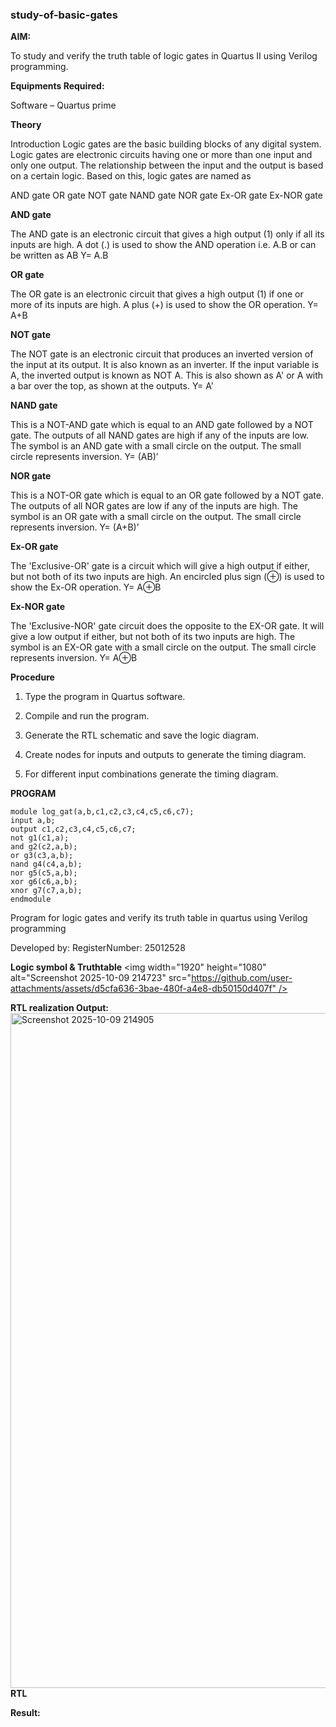 ### study-of-basic-gates

**AIM:** 

To study and verify the truth table of logic gates in Quartus II using Verilog programming.

**Equipments Required:**

Software – Quartus prime 

**Theory**

Introduction Logic gates are the basic building blocks of any digital system. Logic gates are electronic circuits having one or more than one input and only one output. The relationship between the input and the output is based on a certain logic. Based on this, logic gates are named as

AND gate OR gate NOT gate NAND gate NOR gate Ex-OR gate Ex-NOR gate

**AND gate**

The AND gate is an electronic circuit that gives a high output (1) only if all its inputs are high. A dot (.) is used to show the AND operation i.e. A.B or can be written as AB
Y= A.B

**OR gate** 

The OR gate is an electronic circuit that gives a high output (1) if one or more of its inputs are high. A plus (+) is used to show the OR operation.
Y= A+B

**NOT gate**

The NOT gate is an electronic circuit that produces an inverted version of the input at its output. It is also known as an inverter. If the input variable is A, the inverted output is known as NOT A. This is also shown as A' or A with a bar over the top, as shown at the outputs.
Y= A'

**NAND gate**

This is a NOT-AND gate which is equal to an AND gate followed by a NOT gate. The outputs of all NAND gates are high if any of the inputs are low. The symbol is an AND gate with a small circle on the output. The small circle represents inversion.
Y= (AB)’

**NOR gate**

This is a NOT-OR gate which is equal to an OR gate followed by a NOT gate. The outputs of all NOR gates are low if any of the inputs are high. The symbol is an OR gate with a small circle on the output. The small circle represents inversion.
Y= (A+B)’

**Ex-OR gate**

The 'Exclusive-OR' gate is a circuit which will give a high output if either, but not both of its two inputs are high. An encircled plus sign (⊕) is used to show the Ex-OR operation.
Y= A⊕B

**Ex-NOR gate**

The 'Exclusive-NOR' gate circuit does the opposite to the EX-OR gate. It will give a low output if either, but not both of its two inputs are high. The symbol is an EX-OR gate with a small circle on the output. The small circle represents inversion.
Y= A⊕B

**Procedure** 

1.	Type the program in Quartus software.

2.	Compile and run the program.

3.	Generate the RTL schematic and save the logic diagram.

4.	Create nodes for inputs and outputs to generate the timing diagram.

5.	For different input combinations generate the timing diagram.


**PROGRAM**
```
module log_gat(a,b,c1,c2,c3,c4,c5,c6,c7); 
input a,b; 
output c1,c2,c3,c4,c5,c6,c7; 
not g1(c1,a); 
and g2(c2,a,b); 
or g3(c3,a,b); 
nand g4(c4,a,b); 
nor g5(c5,a,b); 
xor g6(c6,a,b); 
xnor g7(c7,a,b); 
endmodule
```
Program for logic gates and verify its truth table in quartus using Verilog programming

 Developed by: RegisterNumber: 25012528
 
**Logic symbol & Truthtable**
<img width="1920" height="1080" alt="Screenshot 2025-10-09 214723" src="https://github.com/user-attachments/assets/d5cfa636-3bae-480f-a4e8-db50150d407f" />

**RTL realization Output:** 
<img width="1920" height="1080" alt="Screenshot 2025-10-09 214905" src="https://github.com/user-attachments/assets/4a9a859a-7890-40f6-931b-bbf5464e0769" />
**RTL**

**Result:**


